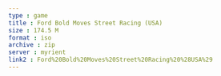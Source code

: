 ```yaml
---
type : game
title : Ford Bold Moves Street Racing (USA)
size : 174.5 M
format : iso
archive : zip
server : myrient
link2 : Ford%20Bold%20Moves%20Street%20Racing%20%28USA%29
---
```

